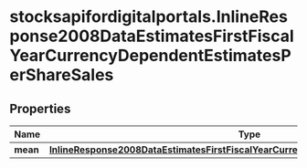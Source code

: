 # stocksapifordigitalportals.InlineResponse2008DataEstimatesFirstFiscalYearCurrencyDependentEstimatesPerShareSales

## Properties

Name | Type | Description | Notes
------------ | ------------- | ------------- | -------------
**mean** | [**InlineResponse2008DataEstimatesFirstFiscalYearCurrencyDependentEstimatesEbitMean**](InlineResponse2008DataEstimatesFirstFiscalYearCurrencyDependentEstimatesEbitMean.md) |  | [optional] 


